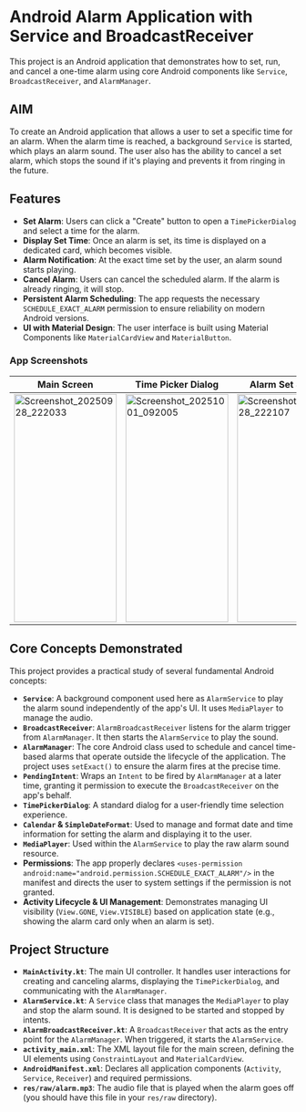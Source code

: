 # Android Alarm Application with Service and BroadcastReceiver

This project is an Android application that demonstrates how to set, run, and cancel a one-time alarm using core Android components like `Service`, `BroadcastReceiver`, and `AlarmManager`.

## AIM

To create an Android application that allows a user to set a specific time for an alarm. When the alarm time is reached, a background `Service` is started, which plays an alarm sound. The user also has the ability to cancel a set alarm, which stops the sound if it's playing and prevents it from ringing in the future.

## Features

-   **Set Alarm**: Users can click a "Create" button to open a `TimePickerDialog` and select a time for the alarm.
-   **Display Set Time**: Once an alarm is set, its time is displayed on a dedicated card, which becomes visible.
-   **Alarm Notification**: At the exact time set by the user, an alarm sound starts playing.
-   **Cancel Alarm**: Users can cancel the scheduled alarm. If the alarm is already ringing, it will stop.
-   **Persistent Alarm Scheduling**: The app requests the necessary `SCHEDULE_EXACT_ALARM` permission to ensure reliability on modern Android versions.
-   **UI with Material Design**: The user interface is built using Material Components like `MaterialCardView` and `MaterialButton`.

### App Screenshots


| Main Screen                                   | Time Picker Dialog                               | Alarm Set Screen                                    |
| --------------------------------------------- | ------------------------------------------------ | --------------------------------------------------- |
| <img width="180" height="400" alt="Screenshot_20250928_222033" src="https://github.com/user-attachments/assets/a8f4d542-7930-4c33-870b-5753cbccb861" /> | <img width="180" height="400" alt="Screenshot_20251001_092005" src="https://github.com/user-attachments/assets/d9c66ff3-e34e-4140-9a20-6eb906699fef" /> | <img width="180" height="400" alt="Screenshot_20250928_222107" src="https://github.com/user-attachments/assets/8437be8d-9553-41c9-9fe7-90caa4686e6c" /> |


## Core Concepts Demonstrated

This project provides a practical study of several fundamental Android concepts:

-   **`Service`**: A background component used here as `AlarmService` to play the alarm sound independently of the app's UI. It uses `MediaPlayer` to manage the audio.
-   **`BroadcastReceiver`**: `AlarmBroadcastReceiver` listens for the alarm trigger from `AlarmManager`. It then starts the `AlarmService` to play the sound.
-   **`AlarmManager`**: The core Android class used to schedule and cancel time-based alarms that operate outside the lifecycle of the application. The project uses `setExact()` to ensure the alarm fires at the precise time.
-   **`PendingIntent`**: Wraps an `Intent` to be fired by `AlarmManager` at a later time, granting it permission to execute the `BroadcastReceiver` on the app's behalf.
-   **`TimePickerDialog`**: A standard dialog for a user-friendly time selection experience.
-   **`Calendar` & `SimpleDateFormat`**: Used to manage and format date and time information for setting the alarm and displaying it to the user.
-   **`MediaPlayer`**: Used within the `AlarmService` to play the raw alarm sound resource.
-   **Permissions**: The app properly declares `<uses-permission android:name="android.permission.SCHEDULE_EXACT_ALARM"/>` in the manifest and directs the user to system settings if the permission is not granted.
-   **Activity Lifecycle & UI Management**: Demonstrates managing UI visibility (`View.GONE`, `View.VISIBLE`) based on application state (e.g., showing the alarm card only when an alarm is set).

## Project Structure

-   **`MainActivity.kt`**: The main UI controller. It handles user interactions for creating and canceling alarms, displaying the `TimePickerDialog`, and communicating with the `AlarmManager`.
-   **`AlarmService.kt`**: A `Service` class that manages the `MediaPlayer` to play and stop the alarm sound. It is designed to be started and stopped by intents.
-   **`AlarmBroadcastReceiver.kt`**: A `BroadcastReceiver` that acts as the entry point for the `AlarmManager`. When triggered, it starts the `AlarmService`.
-   **`activity_main.xml`**: The XML layout file for the main screen, defining the UI elements using `ConstraintLayout` and `MaterialCardView`.
-   **`AndroidManifest.xml`**: Declares all application components (`Activity`, `Service`, `Receiver`) and required permissions.
-   **`res/raw/alarm.mp3`**: The audio file that is played when the alarm goes off (you should have this file in your `res/raw` directory).


